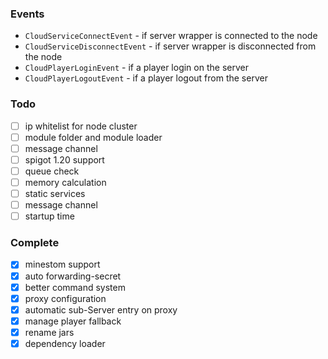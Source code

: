 

### Events

- `CloudServiceConnectEvent` - if server wrapper is connected to the node
- `CloudServiceDisconnectEvent` - if server wrapper is disconnected from the node
- `CloudPlayerLoginEvent` - if a player login on the server
- `CloudPlayerLogoutEvent` - if a player logout from the server

### Todo

- [ ] ip whitelist for node cluster
- [ ] module folder and module loader
- [ ] message channel
- [ ] spigot 1.20 support
- [ ] queue check
- [ ] memory calculation
- [ ] static services
- [ ] message channel
- [ ] startup time

### Complete

- [x] minestom support
- [x] auto forwarding-secret
- [x] better command system
- [x] proxy configuration
- [x] automatic sub-Server entry on proxy
- [x] manage player fallback
- [x] rename jars
- [x] dependency loader
